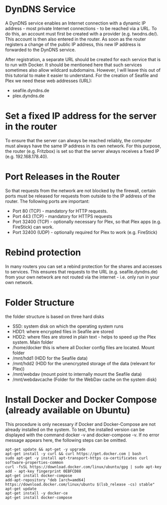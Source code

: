 # DynDNS Service
A DynDNS service enables an Internet connection with a dynamic IP address - most private Internet connections - to be reached via a URL. To do this, an account must first be created with a provider (e.g. twodns.de/). This account is then also entered in the router. As soon as the router registers a change of the public IP address, this new IP address is forwarded to the DynDNS service.

After registration, a separate URL should be created for each service that is to run with Docker. It should be mentioned here that such services sometimes also allow wildcard subdomains. However, I will leave this out of this tutorial to make it easier to understand. For the creation of Seafile and Plex we need these web addresses (URL):

  - seafile.dyndns.de
  - plex.dyndns.de
# Set a fixed IP address for the server in the router

To ensure that the server can always be reached reliably, the computer must always have the same IP address in its own network. For this purpose, the router (e.g. Fritzbox) is set so that the server always receives a fixed IP (e.g. 192.168.178.40).

# Port Releases in the Router

So that requests from the network are not blocked by the firewall, certain ports must be released for requests from outside to the IP address of the router. The following ports are important:

- Port 80 (TCP) - mandatory for HTTP requests.
- Port 443 (TCP) - mandatory for HTTPS requests
- Port 32400 (TCP) - optionally necessary for Plex, so that Plex apps (e.g. FireStick) can work.
- Port 32400 (UDP) - optionally required for Plex to work (e.g. FireStick)

# Rebind protection

In many routers you can set a rebind protection for the shares and accesses to services. This ensures that requests to the URL (e.g. seafile.dyndns.de) from your own network are not routed via the internet - i.e. only run in your own network.

# Folder Structure

the folder structure is based on three hard disks
  - SSD: system disk on which the operating system runs
  - HDD1: where encrypted files in Seafile are stored
  - HDD2: where files are stored in plain text - helps to speed up the Plex system.
Main folder 
- /home/docker this is where all Docker config files are located.
Mount folder
- /mnt/hdd1 (HDD for the Seafile data)
- /mnt/hdd2 (HDD for the unencrypted storage of the data (relevant for Plex))
- /mnt/webdav (mount point to internally mount the Seafile data)
- /mnt/webdavcache (Folder for the WebDav cache on the system disk)

# Install Docker and Docker Compose (already available on Ubuntu)

This procedure is only necessary if Docker and Docker-Compose are not already installed on the system. To test, the installed version can be displayed with the command docker -v and docker-compose -v. If no error message appears here, the following steps can be omitted.

	apt-get update && apt-get -y upgrade
	apt-get install -y curl && curl https://get.docker.com | bash
	sudo apt-get -y install apt-transport-https ca-certificates curl software-properties-common
	curl -fsSL https://download.docker.com/linux/ubuntu/gpg | sudo apt-key add - apt-key fingerprint 0EBFCD88
	apt-get install docker-compose
	add-apt-repository "deb [arch=amd64] https://download.docker.com/linux/ubuntu $(lsb_release -cs) stable"
	apt-get update
	apt-get install -y docker-ce
	apt-get install docker-compose
  

